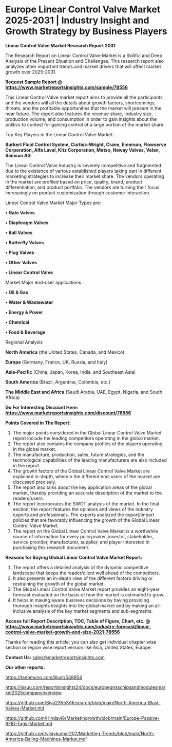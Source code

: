 # Europe Linear Control Valve Market 2025-2031 | Industry Insight and Growth Strategy by Business Players

<strong>Linear Control Valve Market Research Report 2031</strong>

The Research Report on Linear Control Valve Market is a Skillful and Deep Analysis of the Present Situation and Challenges. This research report also analyzes other important trends and market drivers that will affect market growth over 2025-2031.

<strong>Request Sample Report @ <a href=https://www.marketreportsinsights.com/sample/78556>https://www.marketreportsinsights.com/sample/78556</a></strong>

This Linear Control Valve market report aims to provide all the participants and the vendors will all the details about growth factors, shortcomings, threats, and the profitable opportunities that the market will present in the near future. The report also features the revenue share, industry size, production volume, and consumption in order to gain insights about the politics to contest for gaining control of a large portion of the market share.

Top Key Players in the Linear Control Valve Market:

<strong>Burkert Fluid Control System, Curtiss-Wright, Crane, Emerson, Flowserve Corporation, Alfa Laval, Kitz Corporation, Metso, Neway Valves, Velan, Samson AG</strong>

The Linear Control Valve Industry is severely competitive and fragmented due to the existence of various established players taking part in different marketing strategies to increase their market share. The vendors operating in the market are profiled based on price, quality, brand, product differentiation, and product portfolio. The vendors are turning their focus increasingly on product customization through customer interaction.

Linear Control Valve Market Major Types are:

<strong>• Gate Valves

• Diaphragm Valves

• Ball Valves

• Butterfly Valves

• Plug Valves

• Other Valves

• Linear Control Valve</strong>

Market Major end-user applications :

<strong>• Oil & Gas

• Water & Wastewater

• Energy & Power

• Chemical

• Food & Beverage</strong>

Regional Analysis

</u><strong><b>North America</b></strong> (the United States, Canada, and Mexico)

<strong><b>Europe </b></strong>(Germany, France, UK, Russia, and Italy)

<strong><b>Asia-Pacific</b></strong> (China, Japan, Korea, India, and Southeast Asia)

<strong><b>South America</b></strong> (Brazil, Argentina, Colombia, etc.)

<strong><b>The Middle East and Africa</b></strong> (Saudi Arabia, UAE, Egypt, Nigeria, and South Africa)

<strong>Go For Interesting Discount Here: <a href=https://www.marketreportsinsights.com/discount/78556>https://www.marketreportsinsights.com/discount/78556</a></strong>

<strong>Points Covered in The Report:</strong>
<ol>
  <li>The major points considered in the Global Linear Control Valve Market report include the leading competitors operating in the global market.</li>
  <li>The report also contains the company profiles of the players operating in the global market.</li>
  <li>The manufacture, production, sales, future strategies, and the technological capabilities of the leading manufacturers are also included in the report.</li>
  <li>The growth factors of the Global Linear Control Valve Market are explained in-depth, wherein the different end-users of the market are discussed precisely.</li>
  <li>The report also talks about the key application areas of the global market, thereby providing an accurate description of the market to the readers/users.</li>
  <li>The report incorporates the SWOT analysis of the market. In the final section, the report features the opinions and views of the industry experts and professionals. The experts analyzed the export/import policies that are favorably influencing the growth of the Global Linear Control Valve Market.</li>
  <li>The report on the Global Linear Control Valve Market is a worthwhile source of information for every policymaker, investor, stakeholder, service provider, manufacturer, supplier, and player interested in purchasing this research document.</li>
</ol>
<strong>Reasons for Buying Global Linear Control Valve Market Report:</strong>

<ol>
  <li>The report offers a detailed analysis of the dynamic competitive landscape that keeps the reader/client well ahead of the competitors.</li>
  <li>It also presents an in-depth view of the different factors driving or restraining the growth of the global market.</li>
  <li>The Global Linear Control Valve Market report provides an eight-year forecast evaluated on the basis of how the market is estimated to grow.</li>
  <li>It helps in making aware business decisions by having providing thorough insights insights into the global market and by making an all-inclusive analysis of the key market segments and sub-segments.</li>
</ol>
<strong>Access full Report Description, TOC, Table of Figure, Chart, etc. @ <a href=https://www.marketreportsinsights.com/industry-forecast/linear-control-valve-market-growth-and-size-2021-78556>https://www.marketreportsinsights.com/industry-forecast/linear-control-valve-market-growth-and-size-2021-78556</a></strong>


Thanks for reading this article; you can also get individual chapter wise section or region wise report version like Asia, United States, Europe.

<strong>Contact Us:</strong>
sales@marketreportsinsights.com

<strong>Our other reports:</strong>

<a href=https://tanomuno.com/illust/548954>https://tanomuno.com/illust/548954</a>

<a href=https://issuu.com/reportsinsights24/docs/europegnsschipsandmodulesmarket2025companyoverview>https://issuu.com/reportsinsights24/docs/europegnsschipsandmodulesmarket2025companyoverview</a>

<a href=https://github.com/Siya23553/Research/blob/main/North-America-Blast-Valves-Market.md>https://github.com/Siya23553/Research/blob/main/North-America-Blast-Valves-Market.md</a>

<a href=https://github.com/Hindavi8/Marketingrowth/blob/main/Europe-Passive-RFID-Tags-Market.md>https://github.com/Hindavi8/Marketingrowth/blob/main/Europe-Passive-RFID-Tags-Market.md</a>

<a href=https://github.com/vijaykumar207/Marketing-Trends/blob/main/North-America-Baling-Machines-Market.md>https://github.com/vijaykumar207/Marketing-Trends/blob/main/North-America-Baling-Machines-Market.md</a>"
